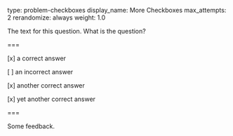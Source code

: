 type: problem-checkboxes
display_name: More Checkboxes 
max_attempts: 2
rerandomize: always
weight: 1.0

The text for this question. What is the question?

===

[x] a correct answer

[ ] an incorrect answer

[x] another correct answer

[x] yet another correct answer

===

Some feedback.
